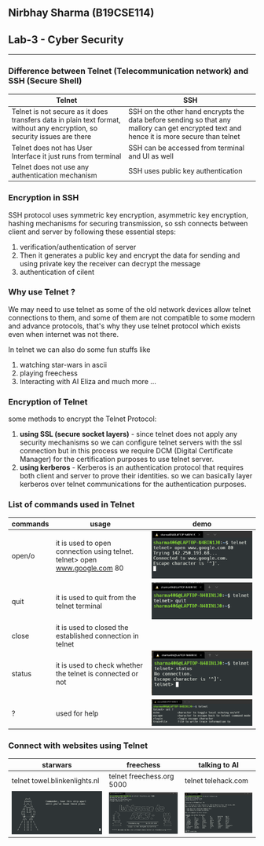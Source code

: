 ## Nirbhay Sharma (B19CSE114)
## Lab-3 - Cyber Security

---

### **Difference between Telnet (Telecommunication network) and SSH (Secure Shell)**
|Telnet|SSH|
|---|---|
|Telnet is not secure as it does transfers data in plain text format, without any encryption, so security issues are there|SSH on the other hand encrypts the data before sending so that any mallory can get encrypted text and hence it is more secure than telnet|
|Telnet does not has User Interface it just runs from terminal| SSH can be accessed from terminal and UI as well|
|Telnet does not use any authentication mechanism|SSH uses public key authentication|
### **Encryption in SSH**
SSH protocol uses symmetric key encryption, 
asymmetric key encryption, hashing mechanisms for securing transmission, so ssh connects between client and server by following these essential steps:

1. verification/authentication of server
2. Then it generates a public key and encrypt the data for sending and using private key the receiver can decrypt the message
3. authentication of cilent
   
### **Why use Telnet ?**
We may need to use telnet as some of the old network devices allow telnet connections to them, and some of them are not compatible to some modern and advance protocols, that's why they use telnet protocol which exists even when internet was not there.

In telnet we can also do some fun stuffs like
1. watching star-wars in ascii
2. playing freechess
3. Interacting with AI Eliza
and much more ... 

### **Encryption of Telnet**
some methods to encrypt the Telnet Protocol:

1. **using SSL (secure socket layers)** - since telnet does not apply any security mechanisms so we can configure telnet servers with the ssl connection but in this process we require DCM (Digital Certificate Manager) for the certification purposes to use telnet server.
2. **using kerberos** - Kerberos is an authentication protocol that requires both client and server to prove their identities. so we can basically layer kerberos over telnet communications for the authentication purposes.

### **List of commands used in Telnet**
|commands | usage|demo |
|---| ---|---|
|open/o|it is used to open connection using telnet. telnet> open www.google.com 80|![open](https://github.com/nirbhay-design/markdown-images-pdf-repo/blob/master/cyber-lab3/Capture5.PNG?raw=true) |
|quit| it is used to quit from the telnet terminal|![quit](https://github.com/nirbhay-design/markdown-images-pdf-repo/blob/master/cyber-lab3/Capture6.PNG?raw=true) |
|close | it is used to closed the established connection in telnet||
|status| it is used to check whether the telnet is connected or not|![status](https://github.com/nirbhay-design/markdown-images-pdf-repo/blob/master/cyber-lab3/Capture7.PNG?raw=true)|
|?| used for help |![help](https://github.com/nirbhay-design/markdown-images-pdf-repo/blob/master/cyber-lab3/Capture8.PNG?raw=true)|
### **Connect with websites using Telnet**
|starwars|freechess|talking to AI|
|---|---|---|
|telnet towel.blinkenlights.nl|telnet freechess.org 5000 | telnet telehack.com|
|![war](https://github.com/nirbhay-design/markdown-images-pdf-repo/blob/master/cyber-lab3/Capture2.PNG?raw=true)|![chess](https://github.com/nirbhay-design/markdown-images-pdf-repo/blob/master/cyber-lab3/Capture3.PNG?raw=true)|![ai](https://github.com/nirbhay-design/markdown-images-pdf-repo/blob/master/cyber-lab3/Capture4.PNG?raw=true)|

